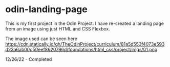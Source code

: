 # odin-landing-page

This is my first project in the Odin Project. I have re-created a landing page from an image using just HTML and CSS Flexbox.

The image used can be seen here
https://cdn.statically.io/gh/TheOdinProject/curriculum/81a5d553f4073e593d23a6ab00d50eef8620796d/foundations/html_css/project/imgs/01.png

12/26/22 - Completed 